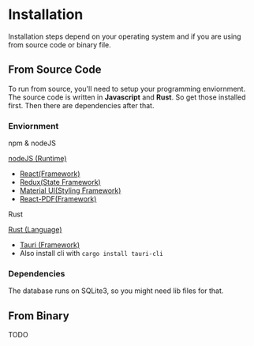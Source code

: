 # Installation

Installation steps depend on your operating system and if you are using from source code or binary file.

## From Source Code

To run from source, you'll need to setup your programming enviornment. The source code is written in **Javascript** and **Rust**. So get those installed first. Then there are dependencies after that. 

### Enviornment

npm & nodeJS

[nodeJS (Runtime)](https://www.nodejs.org)
- [React(Framework)](https://www.react.dev)
- [Redux(State Framework)](https://redux.js.org)
- [Material UI(Styling Framework)](https://www.mui.com)
- [React-PDF(Framework)](https://www.react-pdf.org)

Rust

[Rust (Language)](https://www.rust-lang.org)
 - [Tauri (Framework)](https://www.tauri.app)
  - Also install cli with ```cargo install tauri-cli```


### Dependencies

The database runs on SQLite3, so you might need lib files for that.

## From Binary

TODO